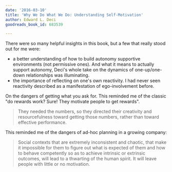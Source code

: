 ```yaml
---
date: '2016-03-10'
title: 'Why We Do What We Do: Understanding Self-Motivation'
author: Edward L. Deci
goodreads_book_id: 683539

---
```

There were so many helpful insights in this book, but a few that really stood out for me were:
* a better understanding of how to build autonomy supportive environments (not permissive ones). And what it means to actually support autonomy, Deci's whole take on the dynamics of one-up/one-down relationships was illuminating.
* the importance of reflecting on one's own reactivity. I had never seen reactivity described as a manifestation of ego-involvement before. 

On the dangers of getting what you ask for. This reminded me of the classic "do rewards work? Sure! They motivate people to get rewards".
<blockquote>
They needed the numbers, so they directed their creativity and resourcefulness toward getting those numbers, rather than toward effective performance.
</blockquote>  

This reminded me of the dangers of ad-hoc planning in a growing company:
<blockquote>
Social contexts that are extremely inconsistent and chaotic, that make it impossible for them to figure out what is expected of them and how to behave competently so as to achieve intrinsic or extrinsic outcomes, will lead to a thwarting of the human spirit. It will leave people with little or no motivation.
</blockquote>
